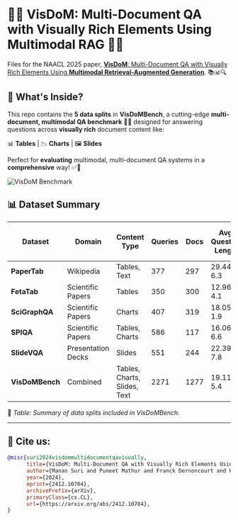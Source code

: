 # 🧐📄 VisDoM: Multi-Document QA with Visually Rich Elements Using Multimodal RAG 🎯🤖  

Files for the NAACL 2025 paper, [**VisDoM**: Multi-Document QA with Visually Rich Elements Using **Multimodal Retrieval-Augmented Generation**](https://arxiv.org/abs/2412.10704). 📚📊🔍  


## 📂 What's Inside?  
This repo contains the **5 data splits** in **VisDoMBench**, a cutting-edge **multi-document, multimodal QA benchmark** 🚀🔎 designed for answering questions across **visually rich** document content like:  

📊 **Tables** | 📉 **Charts** | 🖼️ **Slides**  

Perfect for **evaluating** multimodal, multi-document QA systems in a **comprehensive** way! ✅📖  

![VisDoM Benchmark](https://github.com/user-attachments/assets/0d4f2220-90b4-41d0-b7f4-abd10471244b)  


## 📊 Dataset Summary  

| **Dataset**     | **Domain**             | **Content Type**             | **Queries** | **Docs** | **Avg. Question Length** | **Avg. Doc Length (Pages)** | **Avg. Docs per Query** | **Avg. Pages per Query** |
|----------------|-----------------------|-----------------------------|------------|---------|----------------------|----------------------|------------------|------------------|
| **PaperTab**   | Wikipedia             | Tables, Text                | 377        | 297     | 29.44 ± 6.3          | 10.55 ± 6.3          | 10.82 ± 4.4       | 113.10 ± 50.4    |
| **FetaTab**    | Scientific Papers     | Tables                      | 350        | 300     | 12.96 ± 4.1          | 15.77 ± 23.9         | 7.77 ± 3.1        | 124.33 ± 83.0    |
| **SciGraphQA** | Scientific Papers     | Charts                      | 407        | 319     | 18.05 ± 1.9          | 22.75 ± 29.1         | 5.91 ± 2.0        | 129.71 ± 81.7    |
| **SPIQA**      | Scientific Papers     | Tables, Charts              | 586        | 117     | 16.06 ± 6.6          | 14.03 ± 7.9          | 9.51 ± 3.5        | 135.58 ± 55.2    |
| **SlideVQA**   | Presentation Decks    | Slides                      | 551        | 244     | 22.39 ± 7.8          | 20.00 ± 0.0          | 6.99 ± 2.0        | 139.71 ± 40.6    |
| **VisDoMBench** | Combined              | Tables, Charts, Slides, Text | 2271       | 1277    | 19.11 ± 5.4          | 16.43 ± 14.5         | 8.36 ± 3.0        | 128.69 ± 62.7    |

📌 *Table: Summary of data splits included in VisDoMBench.*  

---  



## 📖 Cite us:  
```bibtex
@misc{suri2024visdommultidocumentqavisually,
      title={VisDoM: Multi-Document QA with Visually Rich Elements Using Multimodal Retrieval-Augmented Generation}, 
      author={Manan Suri and Puneet Mathur and Franck Dernoncourt and Kanika Goswami and Ryan A. Rossi and Dinesh Manocha},
      year={2024},
      eprint={2412.10704},
      archivePrefix={arXiv},
      primaryClass={cs.CL},
      url={https://arxiv.org/abs/2412.10704}, 
}
```

